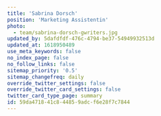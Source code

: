 ```yaml
---
title: 'Sabrina Dorsch'
position: 'Marketing Assistentin'
photo:
  - team/sabrina-dorsch-gwriters.jpg
updated_by: 5dafdfdf-476c-4794-be37-54949932513d
updated_at: 1618950489
use_meta_keywords: false
no_index_page: false
no_follow_links: false
sitemap_priority: '0.5'
sitemap_changefreq: daily
override_twitter_settings: false
override_twitter_card_settings: false
twitter_card_type_page: summary
id: 59da4718-41c8-4485-9adc-f6e28f7c7844
---
```

